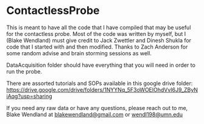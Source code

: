# ContactlessProbe

This is meant to have all the code that I have compiled that may be useful for the contactless probe. Most of the code was written by myself, but I (Blake Wendland) must give credit to Jack Zwettler and Dinesh Shukla for code that I started with and then modified. Thanks to Zach Anderson for some random advise and brain storming sessions as well.

DataAcquisition folder should have everything that you will need in order to run the probe. 

There are assorted tutorials and SOPs available in this google drive folder: https://drive.google.com/drive/folders/1NYYNq_5F3oWOElOhdVvI6J9_ZByNiAqg?usp=sharing

If you need any raw data or have any questions, please reach out to me, Blake Wendland at blakewendland@gmail.com or wendl198@umn.edu
